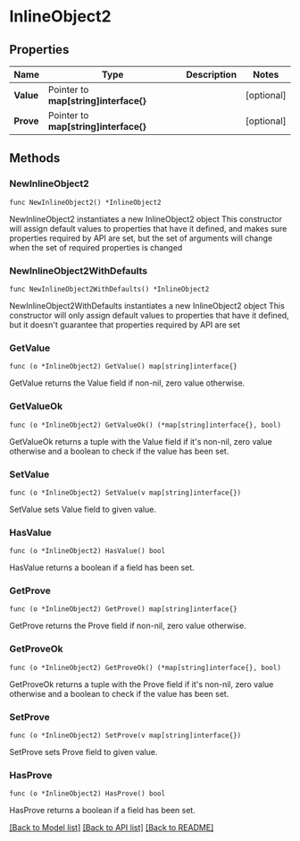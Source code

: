 # InlineObject2

## Properties

Name | Type | Description | Notes
------------ | ------------- | ------------- | -------------
**Value** | Pointer to **map[string]interface{}** |  | [optional] 
**Prove** | Pointer to **map[string]interface{}** |  | [optional] 

## Methods

### NewInlineObject2

`func NewInlineObject2() *InlineObject2`

NewInlineObject2 instantiates a new InlineObject2 object
This constructor will assign default values to properties that have it defined,
and makes sure properties required by API are set, but the set of arguments
will change when the set of required properties is changed

### NewInlineObject2WithDefaults

`func NewInlineObject2WithDefaults() *InlineObject2`

NewInlineObject2WithDefaults instantiates a new InlineObject2 object
This constructor will only assign default values to properties that have it defined,
but it doesn't guarantee that properties required by API are set

### GetValue

`func (o *InlineObject2) GetValue() map[string]interface{}`

GetValue returns the Value field if non-nil, zero value otherwise.

### GetValueOk

`func (o *InlineObject2) GetValueOk() (*map[string]interface{}, bool)`

GetValueOk returns a tuple with the Value field if it's non-nil, zero value otherwise
and a boolean to check if the value has been set.

### SetValue

`func (o *InlineObject2) SetValue(v map[string]interface{})`

SetValue sets Value field to given value.

### HasValue

`func (o *InlineObject2) HasValue() bool`

HasValue returns a boolean if a field has been set.

### GetProve

`func (o *InlineObject2) GetProve() map[string]interface{}`

GetProve returns the Prove field if non-nil, zero value otherwise.

### GetProveOk

`func (o *InlineObject2) GetProveOk() (*map[string]interface{}, bool)`

GetProveOk returns a tuple with the Prove field if it's non-nil, zero value otherwise
and a boolean to check if the value has been set.

### SetProve

`func (o *InlineObject2) SetProve(v map[string]interface{})`

SetProve sets Prove field to given value.

### HasProve

`func (o *InlineObject2) HasProve() bool`

HasProve returns a boolean if a field has been set.


[[Back to Model list]](../README.md#documentation-for-models) [[Back to API list]](../README.md#documentation-for-api-endpoints) [[Back to README]](../README.md)


